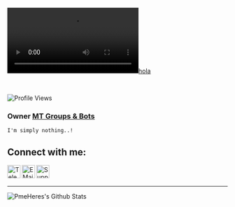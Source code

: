 [![hola](https://telegra.ph/file/acb9eeab34eae25938ed6.mp4)](http://TheRealApollo.me)

<br>

![Profile Views](https://hits.seeyoufarm.com/api/count/incr/badge.svg?url=https://github.com/PmsHere/)

### Owner [MT Groups & Bots][done]

```
I'm simply nothing..! 

```
## Connect with me:

[<img align="left" alt="Telegram" width="30px" src="https://img.icons8.com/dusk/64/000000/telegram-app.png" />][telegram]

[<img align="left" alt="E Mail" width="30px" src="https://img.icons8.com/dusk/64/000000/email.png" />][email]

[<img align="left" alt="Support" width="30px" src="https://img.icons8.com/cotton/64/000000/laptop-coding.png" />][support]

<br />

<br />

---

<img align="left" alt="PmeHeres's Github Stats" src="https://github-readme-stats.vercel.app/api?username=PmsHere&hide=prs&count_private=true&show_icons=true&theme=algolia" />


[telegram]: https://telegram.dog/MT_Officials

[email]: r0459122@gmail.com

[support]: https://telegram.dog/MT_Officials

[done]: https://github.com/TheRealApollo
